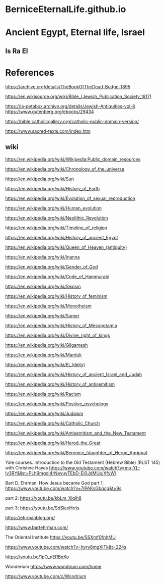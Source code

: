 # BerniceEternalLife.github.io

# Ancient Egypt, Eternal life, Israel

## Is Ra El

# References
https://archive.org/details/TheBookOfTheDead-Budge-1895

https://en.wikisource.org/wiki/Bible_(Jewish_Publication_Society_1917)

https://ia-petabox.archive.org/details/Jewish-Antiquities-vol-8
https://www.gutenberg.org/ebooks/29434

https://bible.catholicgallery.org/catholic-public-domain-version/

https://www.sacred-texts.com/index.htm

## wiki
https://en.wikipedia.org/wiki/Wikipedia:Public_domain_resources

https://en.wikipedia.org/wiki/Chronology_of_the_universe

https://en.wikipedia.org/wiki/Sun

https://en.wikipedia.org/wiki/History_of_Earth

https://en.wikipedia.org/wiki/Evolution_of_sexual_reproduction

https://en.wikipedia.org/wiki/Human_evolution

https://en.wikipedia.org/wiki/Neolithic_Revolution

https://en.wikipedia.org/wiki/Timeline_of_religion

https://en.wikipedia.org/wiki/History_of_ancient_Egypt

https://en.wikipedia.org/wiki/Queen_of_Heaven_(antiquity)

https://en.wikipedia.org/wiki/Inanna

https://en.wikipedia.org/wiki/Gender_of_God

https://en.wikipedia.org/wiki/Code_of_Hammurabi

https://en.wikipedia.org/wiki/Sexism

https://en.wikipedia.org/wiki/History_of_feminism

https://en.wikipedia.org/wiki/Monotheism

https://en.wikipedia.org/wiki/Sumer

https://en.wikipedia.org/wiki/History_of_Mesopotamia

https://en.wikipedia.org/wiki/Divine_right_of_kings

https://en.wikipedia.org/wiki/Gilgamesh

https://en.wikipedia.org/wiki/Marduk

https://en.wikipedia.org/wiki/El_(deity)

https://en.wikipedia.org/wiki/History_of_ancient_Israel_and_Judah

https://en.wikipedia.org/wiki/History_of_antisemitism

https://en.wikipedia.org/wiki/Racism

https://en.wikipedia.org/wiki/Positive_psychology

https://en.wikipedia.org/wiki/Judaism

https://en.wikipedia.org/wiki/Catholic_Church

https://en.wikipedia.org/wiki/Antisemitism_and_the_New_Testament

https://en.wikipedia.org/wiki/Herod_the_Great

https://en.wikipedia.org/wiki/Berenice_(daughter_of_Herod_Agrippa)

Yale courses. Introduction to the Old Testament (Hebrew Bible) (RLST 145) with Christine Hayes 
https://www.youtube.com/watch?v=mo-YL-lv3RY&list=PLh9mgdi4rNeyuvTEbD-Ei0JdMUujXfyWi

Bart D. Ehrman. How Jesus became God 
part 1: https://www.youtube.com/watch?v=7IPAKsGbqcg&t=9s 

part 2: https://youtu.be/kbLm_Xiqih8 

part 3: https://youtu.be/SdSievHrris 

https://ehrmanblog.org/

https://www.bartehrman.com/


The Oriental Institute
https://youtu.be/SSXmf0fnhMU

https://www.youtube.com/watch?v=hyry8mgXiTk&t=224s

https://youtu.be/1pO_nERBqKo

Wonderium 
https://www.wondrium.com/home

https://www.youtube.com/c/Wondrium

